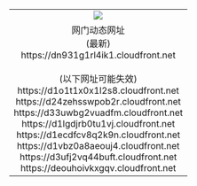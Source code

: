 ﻿<table>
  <tr></tr>
  <tr><td colspan=2 align=center><img src="https://dn931g1rl4ik1.cloudfront.net/Up/oGate.jpg" /></td></tr>
  <tr><td colspan=2 align=center>网门动态网址<br/>(最新)
<br>https://dn931g1rl4ik1.cloudfront.net
<br/><br/>(以下网址可能失效)
<br>https://d1o1t1x0x1l2s8.cloudfront.net
<br>https://d24zehsswpob2r.cloudfront.net
<br>https://d33uwbg2vuadfm.cloudfront.net
<br>https://d1lgdjrb0tu1vj.cloudfront.net
<br>https://d1ecdfcv8q2k9n.cloudfront.net
<br>https://d1vbz0a8aeouj4.cloudfront.net
<br>https://d3ufj2vq44buft.cloudfront.net
<br>https://deouhoivkxgqv.cloudfront.net
    </td>
  </tr>
</table>
